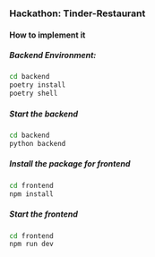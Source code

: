 ### Hackathon: Tinder-Restaurant

#### How to implement it

##### Backend Environment:
```bash
cd backend
poetry install
poetry shell
```
##### Start the backend
```bash
cd backend
python backend
```
##### Install the package for frontend
```bash
cd frontend
npm install
```

##### Start the frontend
```bash
cd frontend
npm run dev
```